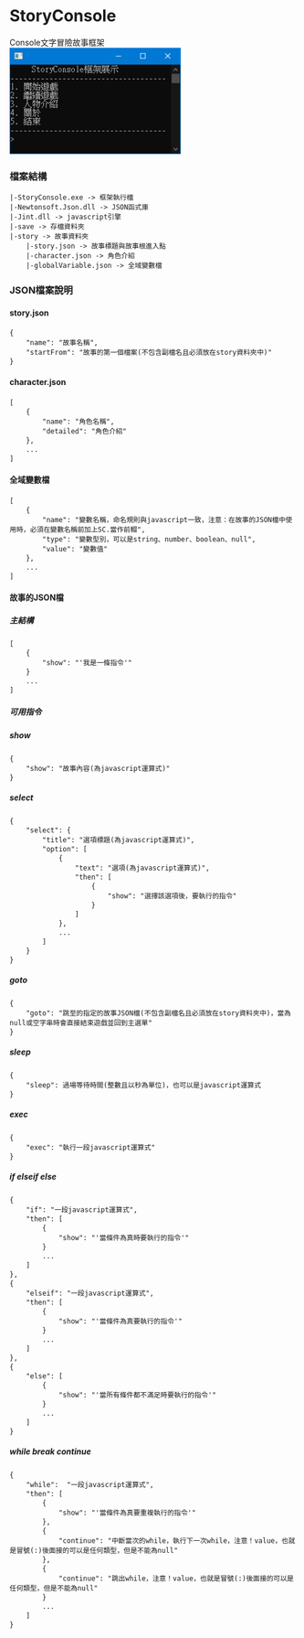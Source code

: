 # StoryConsole
Console文字冒險故事框架 \
<img src="截圖1.png" width="300"></img>

### 檔案結構
```
|-StoryConsole.exe -> 框架執行檔
|-Newtonsoft.Json.dll -> JSON函式庫
|-Jint.dll -> javascript引擎
|-save -> 存檔資料夾
|-story -> 故事資料夾
    |-story.json -> 故事標題與故事根進入點
    |-character.json -> 角色介紹
    |-globalVariable.json -> 全域變數檔
```
### JSON檔案說明
#### story.json
```
{
	"name": "故事名稱",
	"startFrom": "故事的第一個檔案(不包含副檔名且必須放在story資料夾中)"
}
```
#### character.json
```
[
	{
		"name": "角色名稱",
		"detailed": "角色介紹"
	},
	...
]
```
#### 全域變數檔
```
[
	{
		"name": "變數名稱，命名規則與javascript一致，注意：在故事的JSON檔中使用時，必須在變數名稱前加上SC.當作前輟",
		"type": "變數型別，可以是string、number、boolean、null",
		"value": "變數值"
	},
	...
]
```
#### 故事的JSON檔
##### 主結構
```
[
	{
		"show": "'我是一條指令'"
	}
	...
]
```
##### 可用指令
##### show
```
{
	"show": "故事內容(為javascript運算式)"
}
```
##### select
```
{
	"select": {
		"title": "選項標題(為javascript運算式)",
		"option": [
			{
				"text": "選項(為javascript運算式)",
				"then": [
					{
						"show": "選擇該選項後，要執行的指令"
					}
				]
			},
			...
		]
	}
}
```
##### goto
```
{
	"goto": "跳至的指定的故事JSON檔(不包含副檔名且必須放在story資料夾中)，當為null或空字串時會直接結束遊戲並回到主選單"
}
```
##### sleep
```
{
	"sleep": 過場等待時間(整數且以秒為單位)，也可以是javascript運算式
}
```
##### exec
```
{
	"exec": "執行一段javascript運算式"
}
```

##### if elseif else
```
{
	"if": "一段javascript運算式",
	"then": [
		{
			"show": "'當條件為真時要執行的指令'"
		}
		...
	]
},
{
	"elseif": "一段javascript運算式",
	"then": [
		{
			"show": "'當條件為真要執行的指令'"
		}
		...
	]
},
{
	"else": [
		{
			"show": "'當所有條件都不滿足時要執行的指令'"
		}
		...
	]
}
```
##### while break continue
```
{
	"while":  "一段javascript運算式",
	"then": [
		{
			"show": "'當條件為真要重複執行的指令'"
		},
		{
			"continue": "中斷當次的while，執行下一次while，注意！value，也就是冒號(:)後面接的可以是任何類型，但是不能為null"
		},
		{
			"continue": "跳出while，注意！value，也就是冒號(:)後面接的可以是任何類型，但是不能為null"
		}
		...
	]
}
```
